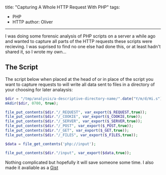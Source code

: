 title: "Capturing A Whole HTTP Request With PHP"
tags:
- PHP
- HTTP
author: Oliver
---

I was doing some forensic analysis of PHP scripts on a server a while ago and wanted to capture all parts of the HTTP requests these scripts were recieving. I was suprised to find no one else had done this, or at least hadn't shared it, so I wrote my own...

<!-- more -->

## The Script

The script below when placed at the head of or in place of the script you want to capture requests to will write all data sent to files in a directory of your choosing for later analaysis:

```php
$dir = "/tmp/analysis/a-descriptive-directory-name/".date("Y/m/d/Hi.s");
mkdir($dir, 0700, true);

file_put_contents($dir."/_REQUEST", var_export($_REQUEST,true));
file_put_contents($dir."/_COOKIE", var_export($_COOKIE,true));
file_put_contents($dir."/_SERVER", var_export($_SERVER,true));
file_put_contents($dir."/_POST", var_export($_POST,true));
file_put_contents($dir."/_GET", var_export($_GET,true));
file_put_contents($dir."/_FILES", var_export($_FILES,true));

$data = file_get_contents('php://input');

file_put_contents($dir."/input", var_export($data,true));
```

Nothing complicated but hopefully it will save someone some time. I also made it avaliable as a [Gist](https://gist.github.com/moebrowne/a780716832686819d557)

